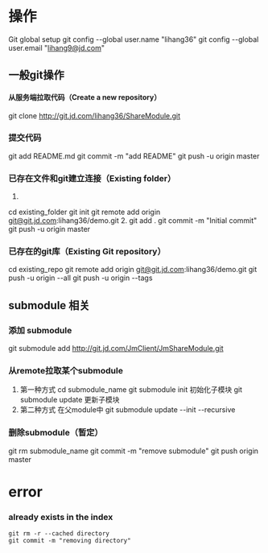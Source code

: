 # 操作
Git global setup
git config --global user.name "lihang36"
git config --global user.email "lihang9@jd.com"
## 一般git操作
#### 从服务端拉取代码（Create a new repository）
git clone http://git.jd.com/lihang36/ShareModule.git

### 提交代码
git add README.md
git commit -m "add README"
git push -u origin master

### 已存在文件和git建立连接（Existing folder）
1.
cd existing_folder
git init
git remote add origin git@git.jd.com:lihang36/demo.git
2.
git add .
git commit -m "Initial commit"
git push -u origin master
### 已存在的git库（Existing Git repository）
cd existing_repo
git remote add origin git@git.jd.com:lihang36/demo.git
git push -u origin --all
git push -u origin --tags

## submodule 相关
### 添加 submodule
git submodule add http://git.jd.com/JmClient/JmShareModule.git

### 从remote拉取某个submodule
1. 第一种方式
cd submodule_name
git submodule init 初始化子模块
git submodule update 更新子模块
2. 第二种方式
在父module中
git submodule update --init --recursive

### 删除submodule（暂定）
git rm submodule_name
git commit -m "remove submodule"
git push origin master


# error
### already exists in the index
    git rm -r --cached directory
    git commit -m "removing directory"


